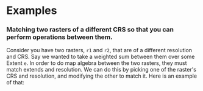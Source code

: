 # Examples

### Matching two rasters of a different CRS so that you can perform operations between them.

Consider you have two rasters, `r1` and `r2`, that are of a different resolution and CRS.
Say we wanted to take a weighted sum between them over some Extent `e`.
In order to do map algebra between the two rasters, they must match extends and resolution.
We can do this by picking one of the raster's CRS and resolution, and modifying the other
to match it. Here is an example of that:
